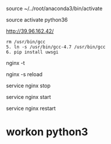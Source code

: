 source ~/../root/anaconda3/bin/activate



source activate python36





<http://39.96.162.42/>



```
rm /usr/bin/gcc
5. ln -s /usr/bin/gcc-4.7 /usr/bin/gcc
6. pip install uwsgi
```





nginx -t

nginx -s reload

service nginx stop

service nginx start

service nginx restart







# workon python3